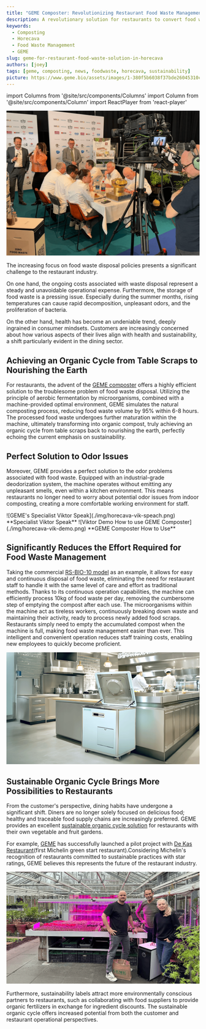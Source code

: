 ```yaml
---
title: "GEME Composter: Revolutionizing Restaurant Food Waste Management on Horecava"
description: A revolutionary solution for restaurants to convert food waste into usable compost within 6-8 hours, showcased at Horecava
keywords:
  - Composting
  - Horecava
  - Food Waste Management
  - GEME
slug: geme-for-restaurant-food-waste-solution-in-horecava
authors: [joey]
tags: [geme, composting, news, foodwaste, horecava, sustainability]
picture: https://www.geme.bio/assets/images/1-380f5b6038f37bde26045310cef8f4cc.png
---
```


<head>
    <meta charSet="utf-8" />
    <meta name="twitter:card" content="summary_large_image" />
    <meta data-rh="true" property="og:image" content="https://www.geme.bio/assets/images/1-380f5b6038f37bde26045310cef8f4cc.png" />
    <meta data-rh="true" name="twitter:image" content="https://www.geme.bio/assets/images/1-380f5b6038f37bde26045310cef8f4cc.png"/>
    <meta data-rh="true" property="og:url" content="https://www.geme.bio/assets/images/1-380f5b6038f37bde26045310cef8f4cc.png"/>
    <meta data-rh="true" property="og:locale" content="en"/>
</head>

import Columns from '@site/src/components/Columns'
import Column from '@site/src/components/Column'
import ReactPlayer from 'react-player'

![GEME at Horecava](./img/1.png)

The increasing focus on food waste disposal policies presents a significant challenge to the restaurant industry.

On one hand, the ongoing costs associated with waste disposal represent a steady and unavoidable operational expense. Furthermore, the storage of food waste is a pressing issue. Especially during the summer months, rising temperatures can cause rapid decomposition, unpleasant odors, and the proliferation of bacteria.

<!-- truncate -->

On the other hand, health has become an undeniable trend, deeply ingrained in consumer mindsets. Customers are increasingly concerned about how various aspects of their lives align with health and sustainability, a shift particularly evident in the dining sector.

## Achieving an Organic Cycle from Table Scraps to Nourishing the Earth

For restaurants, the advent of the [GEME composter](https://www.geme.bio/product/geme) offers a highly efficient solution to the troublesome problem of food waste disposal. Utilizing the principle of aerobic fermentation by microorganisms, combined with a machine-provided optimal environment, GEME simulates the natural composting process, reducing food waste volume by 95% within 6-8 hours. The processed food waste undergoes further maturation within the machine, ultimately transforming into organic compost, truly achieving an organic cycle from table scraps back to nourishing the earth, perfectly echoing the current emphasis on sustainability.

## Perfect Solution to Odor Issues

Moreover, GEME provides a perfect solution to the odor problems associated with food waste. Equipped with an industrial-grade deodorization system, the machine operates without emitting any unpleasant smells, even within a kitchen environment. This means restaurants no longer need to worry about potential odor issues from indoor composting, creating a more comfortable working environment for staff.

<Columns>
  <Column className='text--left'>
    ![GEME's Specialist Viktor Speak](./img/horecava-vik-speach.png)
    **Specialist Viktor Speak**
  </Column>

  <Column className='text--center text--left'>
    ![Viktor Demo How to use GEME Composter](./img/horecava-vik-demo.png)
    **GEME Composter How to Use**
  </Column>
</Columns>

## Significantly Reduces the Effort Required for Food Waste Management

Taking the commercial [RS-BIO-10 model](https://www.geme.bio/industrial-equipments/rs-bio-10) as an example, it allows for easy and continuous disposal of food waste, eliminating the need for restaurant staff to handle it with the same level of care and effort as traditional methods. Thanks to its continuous operation capabilities, the machine can efficiently process 10kg of food waste per day, removing the cumbersome step of emptying the compost after each use. The microorganisms within the machine act as tireless workers, continuously breaking down waste and maintaining their activity, ready to process newly added food scraps. Restaurants simply need to empty the accumulated compost when the machine is full, making food waste management easier than ever. This intelligent and convenient operation reduces staff training costs, enabling new employees to quickly become proficient.

![GEME RS-BIO-10 for restaurant industrial](./img/img.png)

## Sustainable Organic Cycle Brings More Possibilities to Restaurants

From the customer's perspective, dining habits have undergone a significant shift. Diners are no longer solely focused on delicious food; healthy and traceable food supply chains are increasingly preferred. GEME provides an excellent [sustainable organic cycle solution](https://www.geme.bio/geme-recycle) for restaurants with their own vegetable and fruit gardens.

For example, [GEME](https://www.geme.bio) has successfully launched a pilot project with [De Kas Restaurant](https://restaurantdekas.com/)(first Michelin green start restaurant).Considering Michelin's recognition of restaurants committed to sustainable practices with star ratings, GEME believes this represents the future of the restaurant industry.

![GEME Composter in restaurant DE Kas](./img/img_2.png)

Furthermore, sustainability labels attract more environmentally conscious partners to restaurants, such as collaborating with food suppliers to provide organic fertilizers in exchange for ingredient discounts. The sustainable organic cycle offers increased potential from both the customer and restaurant operational perspectives.
